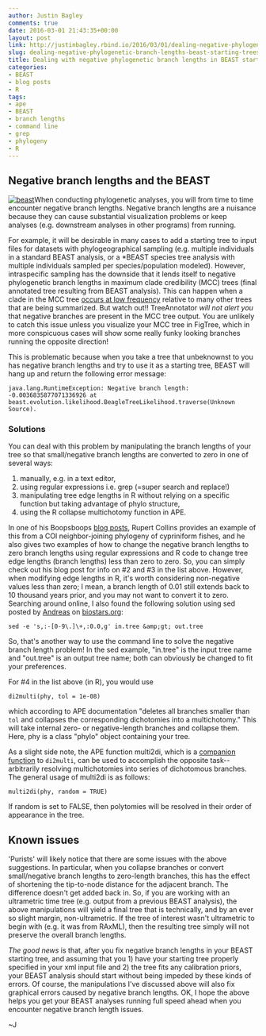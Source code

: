 ```yaml
---
author: Justin Bagley
comments: true
date: 2016-03-01 21:43:35+00:00
layout: post
link: http://justinbagley.rbind.io/2016/03/01/dealing-negative-phylogenetic-branch-lengths-beast-starting-trees/
slug: dealing-negative-phylogenetic-branch-lengths-beast-starting-trees
title: Dealing with negative phylogenetic branch lengths in BEAST starting trees
categories:
- BEAST
- blog posts
- R
tags:
- ape
- BEAST
- branch lengths
- command line
- grep
- phylogeny
- R
---
```


## Negative branch lengths and the BEAST

[![beast](http://www.justinbagley.org/wp-content/uploads/2016/02/beast.png)](http://www.justinbagley.org/wp-content/uploads/2016/02/beast.png)When conducting phylogenetic analyses, you will from time to time encounter negative branch lengths. Negative branch lengths are a nuisance because they can cause substantial visualization problems or keep analyses (e.g. downstream analyses in other programs) from running.

For example, it will be desirable in many cases to add a starting tree to input files for datasets with phylogeographical sampling (e.g. multiple individuals in a standard BEAST analysis, or a *BEAST species tree analysis with multiple individuals sampled per species/population modeled). However, intraspecific sampling has the downside that it lends itself to negative phylogenetic branch lengths in maximum clade credibility (MCC) trees (final annotated tree resulting from BEAST analysis). This can happen when a clade in the MCC tree [occurs at low frequency](http://beast.bio.ed.ac.uk/faq#Why_does_my_tree_produced_by_TreeAnnotator_have_negative_branch_lengths.3F) relative to many other trees that are being summarized. But watch out!! TreeAnnotator _will not alert you_ that negative branches are present in the MCC tree output. You are unlikely to catch this issue unless you visualize your MCC tree in FigTree, which in more conspicuous cases will show some really funky looking branches running the opposite direction!

This is problematic because when you take a tree that unbeknownst to you has negative branch lengths and try to use it as a starting tree, BEAST will hang up and return the following error message:

```
java.lang.RuntimeException: Negative branch length: -0.0036835877071336926 at beast.evolution.likelihood.BeagleTreeLikelihood.traverse(Unknown Source).
```


### Solutions

You can deal with this problem by manipulating the branch lengths of your tree so that small/negative branch lengths are converted to zero in one of several ways:
	
  1. manually, e.g. in a text editor,
  2. using regular expressions i.e. grep (=super search and replace!)
  3. manipulating tree edge lengths in R without relying on a specific function but taking advantage of phylo structure,
  4. using the R collapse multichotomy function in APE.


In one of his Boopsboops [blog posts](http://boopsboops.blogspot.com.br/2010/10/negative-branch-lengths-in-neighbour.html), Rupert Collins provides an example of this from a COI neighbor-joining phylogeny of cypriniform fishes, and he also gives two examples of how to change the negative branch lengths to zero branch lengths using regular expressions and R code to change tree edge lengths (branch lengths) less than zero to zero. So, you can simply check out his blog post for info on #2 and #3 in the list above. However, when modifying edge lengths in R, it's worth considering non-negative values less than zero; I mean, a branch length of 0.01 still extends back to 10 thousand years prior, and you may not want to convert it to zero. Searching around online, I also found the following solution using sed posted by [Andreas](https://www.biostars.org/u/245/) on [biostars.org](https://www.biostars.org/p/45597/):

```
sed -e 's,:-[0-9\.]\+,:0.0,g' in.tree &amp;gt; out.tree
```
  

So, that's another way to use the command line to solve the negative branch length problem! In the sed example, "in.tree" is the input tree name and "out.tree" is an output tree name; both can obviously be changed to fit your preferences.

For #4 in the list above (in R), you would use

```
di2multi(phy, tol = 1e-08)
```


which according to APE documentation "deletes all branches smaller than `tol` and collapses the corresponding dichotomies into a multichotomy." This will take internal zero- or negative-length branches and collapse them. Here, phy is a class "phylo" object containing your tree.

As a slight side note, the APE function multi2di, which is a [companion function](http://finzi.psych.upenn.edu/library/ape/html/multi2di.html) to ```di2multi```, can be used to accomplish the opposite task--arbitrarily resolving multichotomies into series of dichotomous branches. The general usage of multi2di is as follows:

```
multi2di(phy, random = TRUE)
```

If random is set to FALSE, then polytomies will be resolved in their order of appearance in the tree.


## Known issues

'Purists' will likely notice that there are some issues with the above suggestions. In particular, when you collapse branches or convert small/negative branch lengths to zero-length branches, this has the effect of shortening the tip-to-node distance for the adjacent branch. The difference doesn't get added back in. So, if you are working with an ultrametric time tree (e.g. output from a previous BEAST analysis), the above manipulations will yield a final tree that is technically, and by an ever so slight margin, non-ultrametric. If the tree of interest wasn't ultrametric to begin with (e.g. it was from RAxML), then the resulting tree simply will not preserve the overall branch lengths.

_The good news_ is that, after you fix negative branch lengths in your BEAST starting tree, and assuming that you 1) have your starting tree properly specified in your xml input file and 2) the tree fits any calibration priors, your BEAST analysis should start without being impeded by these kinds of errors. Of course, the manipulations I've discussed above will also fix graphical errors caused by negative branch lengths. OK, I hope the above helps you get your BEAST analyses running full speed ahead when you encounter negative branch length issues.

~J

